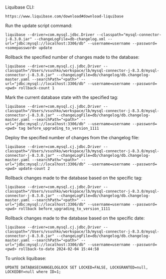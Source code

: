 
Liquibase CLI:
```
https://www.liquibase.com/download#download-liquibase
```
Run the update script command:
```
liquibase --driver=com.mysql.jdbc.Driver --classpath="mysql-connector-j-8.3.0.jar" --changeLogFile=db-changelog.xml --url="jdbc:mysql://localhost:3306/db" --username=username --password=<somepassword> update
```
Rollback the specified number of changes made to the database:
```
liquibase --driver=com.mysql.cj.jdbc.Driver --classpath="/Users/vsushko/workspace/lb/mysql-connector-j-8.3.0/mysql-connector-j-8.3.0.jar" --changeLogFile=db/changelog/db.changelog-master.yaml --searchPath="<path>" --url="jdbc:mysql://localhost:3306/db" --username=username --password=<pwd> rollback-count 1
```
Mark the current database state with the specified tag:
```
liquibase --driver=com.mysql.cj.jdbc.Driver --classpath="/Users/vsushko/workspace/lb/mysql-connector-j-8.3.0/mysql-connector-j-8.3.0.jar" --changeLogFile=db/changelog/db.changelog-master.yaml --searchPath="<path>" --url="jdbc:mysql://localhost:3306/db" --username=username --password=<pwd> tag before_upgrading_to_version_1111 
```
Deploy the specified number of changes from the changelog file:
```
liquibase --driver=com.mysql.cj.jdbc.Driver --classpath="/Users/vsushko/workspace/lb/mysql-connector-j-8.3.0/mysql-connector-j-8.3.0.jar" --changeLogFile=db/changelog/db.changelog-master.yaml --searchPath="<path>" --url="jdbc:mysql://localhost:3306/db" --username=username --password=<pwd> update-count 2
```
Rollback changes made to the database based on the specific tag:
```
liquibase --driver=com.mysql.cj.jdbc.Driver --classpath="/Users/vsushko/workspace/lb/mysql-connector-j-8.3.0/mysql-connector-j-8.3.0.jar" --changeLogFile=db/changelog/db.changelog-master.yaml --searchPath="<path>" --url="jdbc:mysql://localhost:3306/db" --username=username --password=<pwd> rollback before_upgrading_to_version_1111 
```
Rollback changes made to the database based on the specific date:
```
liquibase --driver=com.mysql.cj.jdbc.Driver --classpath="/Users/vsushko/workspace/lb/mysql-connector-j-8.3.0/mysql-connector-j-8.3.0.jar" --changeLogFile=db/changelog/db.changelog-master.yaml --searchPath="<path>" --url="jdbc:mysql://localhost:3306/db" --username=username --password=<pwd> rollback-to-date 2024-02-04 15:44:58
```


To unlock liquibase:
```
UPDATE DATABASECHANGELOGLOCK SET LOCKED=FALSE, LOCKGRANTED=null, LOCKEDBY=null where ID=1;
```

